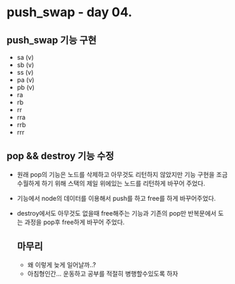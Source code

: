 # push_swap - day 04.

## push_swap 기능 구현
- sa (v)
- sb (v)
- ss (v)
- pa (v)
- pb (v)
- ra
- rb
- rr
- rra
- rrb
- rrr

## pop && destroy 기능 수정
- 원래 pop의 기능은 노드를 삭제하고 아무것도 리턴하지 않았지만 기능 구현을 조금 수월하게 하기 위해 스택의 제일 위에있는 노드를 리턴하게 바꾸어 주었다.
- 기능에서 node의 데이터를 이용해서 push를 하고 free를 하게 바꾸어주었다.
- destroy에서도 아무것도 없을때 free해주는 기능과 기존의 pop만 반복문에서 도는 과정을 pop후 free하게 바꾸어 주었다.
  
  ## 마무리
  - 왜 이렇게 늦게 일어날까..?
  - 아침형인간... 운동하고 공부를 적절히 병행할수있도록 하자